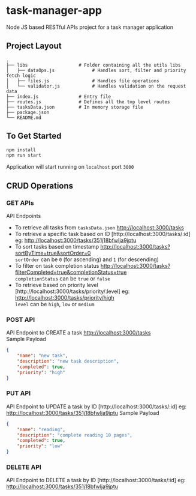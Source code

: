 # task-manager-app
Node JS based RESTful APIs project for a task manager application

## Project Layout
    .
    ├── libs                   # Folder containing all the utils libs
    │   ├── dataOps.js              # Handles sort, filter and priority fetch logic
    │   ├── files.js                # Handles file operations
    │   └── validator.js            # Handles validation on the request data
    ├── index.js               # Entry file
    ├── routes.js              # Defines all the top level routes
    ├── tasksData.json         # In memory storage file
    ├── package.json           
    └── README.md

## To Get Started

```bash
npm install
npm run start
```

Application will start running on `localhost` port `3000` <br />

## CRUD Operations

### GET APIs

API Endpoints
  * To retrieve all tasks from `tasksData.json` [http://localhost:3000/tasks](http://localhost:3000/tasks)
  * To retrieve a specific task based on ID [http://localhost:3000/tasks/:id] eg: [http://localhost:3000/tasks/351j18bfwlja9jptu](http://localhost:3000/tasks/351j18bfwlja9jptu)
  * To sort tasks based on timestamp [http://localhost:3000/tasks?sortByTime=true&sortOrder=0](http://localhost:3000/tasks?sortByTime=true&sortOrder=0) <br />
    `sortOrder` can be `0` (for ascending) and `1` (for descending)
  * To filter on task completion status [http://localhost:3000/tasks?filterCompleted=true&completionStatus=true](http://localhost:3000/tasks?filterCompleted=true&completionStatus=true) <br />
    `completionStatus` can be `true` or `false`
  * To retrieve based on priority level [http://localhost:3000/tasks/priority/:level] eg: [http://localhost:3000/tasks/priority/high](http://localhost:3000/tasks/priority/high) <br />
    `level` can be `high`, `low` or `medium`
    
### POST API

API Endpoint to CREATE a task [http://localhost:3000/tasks](http://localhost:3000/tasks) <br />
Sample Payload
```json
{
    "name": "new task",
    "description": "new task description",
    "completed": true,
    "priority": "high"
}
```

### PUT API

API Endpoint to UPDATE a task by ID [http://localhost:3000/tasks/:id] eg: [http://localhost:3000/tasks/351j18bfwlja9jptu](http://localhost:3000/tasks/351j18bfwlja9jptu)
Sample Payload
```json
{
    "name": "reading",
    "description": "complete reading 10 pages",
    "completed": true,
    "priority": "low"
}
```

### DELETE API

API Endpoint to DELETE a task by ID [http://localhost:3000/tasks/:id] eg: [http://localhost:3000/tasks/351j18bfwlja9jptu](http://localhost:3000/tasks/351j18bfwlja9jptu)

